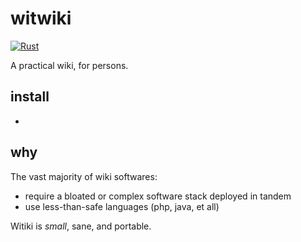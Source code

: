 # witwiki

[![Rust](https://github.com/cdaringe/witwiki/actions/workflows/main.yml/badge.svg)](https://github.com/cdaringe/witwiki/actions/workflows/main.yml)

A practical wiki, for persons.

## install

- []()

## why

The vast majority of wiki softwares:

- require a bloated or complex software stack deployed in tandem
- use less-than-safe languages (php, java, et all)

Witiki is _small_, sane, and portable.
